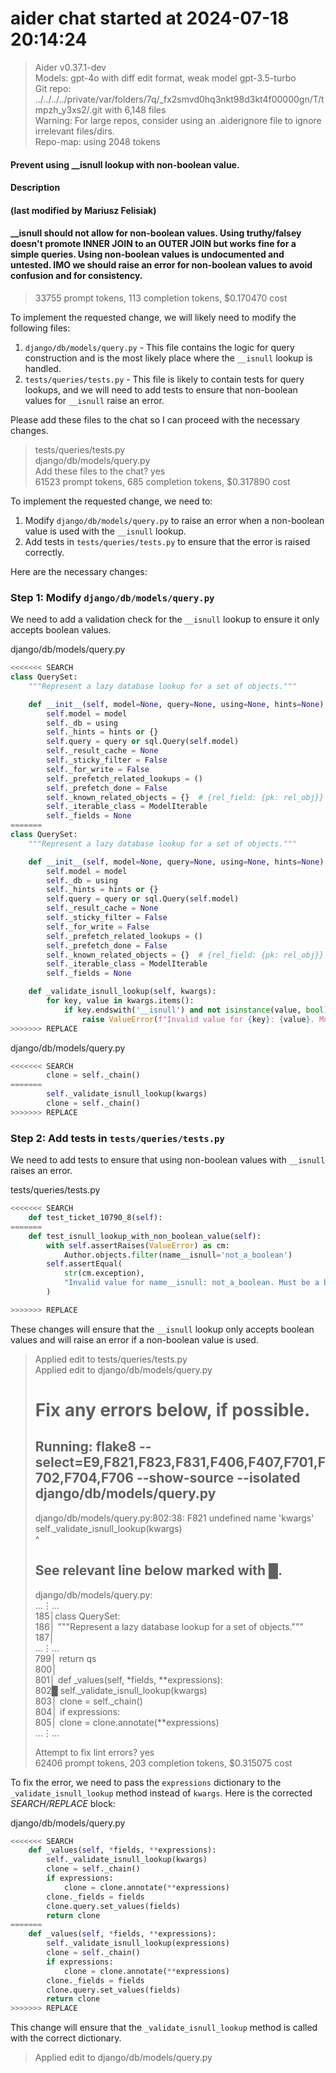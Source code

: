 
# aider chat started at 2024-07-18 20:14:24

> Aider v0.37.1-dev  
> Models: gpt-4o with diff edit format, weak model gpt-3.5-turbo  
> Git repo: ../../../../private/var/folders/7q/_fx2smvd0hq3nkt98d3kt4f00000gn/T/tmpzh_y3xs2/.git with 6,148 files  
> Warning: For large repos, consider using an .aiderignore file to ignore irrelevant files/dirs.  
> Repo-map: using 2048 tokens  

#### Prevent using __isnull lookup with non-boolean value.  
#### Description  
#### 	   
#### 		(last modified by Mariusz Felisiak)  
#### 	   
#### __isnull should not allow for non-boolean values. Using truthy/falsey doesn't promote INNER JOIN to an OUTER JOIN but works fine for a simple queries. Using non-boolean values is ​undocumented and untested. IMO we should raise an error for non-boolean values to avoid confusion and for consistency.  
> 33755 prompt tokens, 113 completion tokens, $0.170470 cost  

To implement the requested change, we will likely need to modify the following files:

1. `django/db/models/query.py` - This file contains the logic for query construction and is the most likely place where the `__isnull` lookup is handled.
2. `tests/queries/tests.py` - This file is likely to contain tests for query lookups, and we will need to add tests to ensure that non-boolean values for `__isnull` raise an error.

Please add these files to the chat so I can proceed with the necessary changes.

> tests/queries/tests.py  
> django/db/models/query.py  
> Add these files to the chat? yes  
> 61523 prompt tokens, 685 completion tokens, $0.317890 cost  

To implement the requested change, we need to:

1. Modify `django/db/models/query.py` to raise an error when a non-boolean value is used with the `__isnull` lookup.
2. Add tests in `tests/queries/tests.py` to ensure that the error is raised correctly.

Here are the necessary changes:

### Step 1: Modify `django/db/models/query.py`

We need to add a validation check for the `__isnull` lookup to ensure it only accepts boolean values.

django/db/models/query.py
```python
<<<<<<< SEARCH
class QuerySet:
    """Represent a lazy database lookup for a set of objects."""

    def __init__(self, model=None, query=None, using=None, hints=None):
        self.model = model
        self._db = using
        self._hints = hints or {}
        self.query = query or sql.Query(self.model)
        self._result_cache = None
        self._sticky_filter = False
        self._for_write = False
        self._prefetch_related_lookups = ()
        self._prefetch_done = False
        self._known_related_objects = {}  # {rel_field: {pk: rel_obj}}
        self._iterable_class = ModelIterable
        self._fields = None
=======
class QuerySet:
    """Represent a lazy database lookup for a set of objects."""

    def __init__(self, model=None, query=None, using=None, hints=None):
        self.model = model
        self._db = using
        self._hints = hints or {}
        self.query = query or sql.Query(self.model)
        self._result_cache = None
        self._sticky_filter = False
        self._for_write = False
        self._prefetch_related_lookups = ()
        self._prefetch_done = False
        self._known_related_objects = {}  # {rel_field: {pk: rel_obj}}
        self._iterable_class = ModelIterable
        self._fields = None

    def _validate_isnull_lookup(self, kwargs):
        for key, value in kwargs.items():
            if key.endswith('__isnull') and not isinstance(value, bool):
                raise ValueError(f"Invalid value for {key}: {value}. Must be a boolean.")
>>>>>>> REPLACE
```

django/db/models/query.py
```python
<<<<<<< SEARCH
        clone = self._chain()
=======
        self._validate_isnull_lookup(kwargs)
        clone = self._chain()
>>>>>>> REPLACE
```

### Step 2: Add tests in `tests/queries/tests.py`

We need to add tests to ensure that using non-boolean values with `__isnull` raises an error.

tests/queries/tests.py
```python
<<<<<<< SEARCH
    def test_ticket_10790_8(self):
=======
    def test_isnull_lookup_with_non_boolean_value(self):
        with self.assertRaises(ValueError) as cm:
            Author.objects.filter(name__isnull='not_a_boolean')
        self.assertEqual(
            str(cm.exception),
            "Invalid value for name__isnull: not_a_boolean. Must be a boolean."
        )

>>>>>>> REPLACE
```

These changes will ensure that the `__isnull` lookup only accepts boolean values and will raise an error if a non-boolean value is used.

> Applied edit to tests/queries/tests.py  
> Applied edit to django/db/models/query.py  
>  
> # Fix any errors below, if possible.  
>  
> ## Running: flake8 --select=E9,F821,F823,F831,F406,F407,F701,F702,F704,F706 --show-source --isolated django/db/models/query.py  
>  
> django/db/models/query.py:802:38: F821 undefined name 'kwargs'  
> self._validate_isnull_lookup(kwargs)  
> ^  
>  
> ## See relevant line below marked with █.  
>  
> django/db/models/query.py:  
> ...⋮...  
> 185│class QuerySet:  
> 186│    """Represent a lazy database lookup for a set of objects."""  
> 187│  
> ...⋮...  
> 799│        return qs  
> 800│  
> 801│    def _values(self, *fields, **expressions):  
> 802█        self._validate_isnull_lookup(kwargs)  
> 803│        clone = self._chain()  
> 804│        if expressions:  
> 805│            clone = clone.annotate(**expressions)  
> ...⋮...  
>  
> Attempt to fix lint errors? yes  
> 62406 prompt tokens, 203 completion tokens, $0.315075 cost  

To fix the error, we need to pass the `expressions` dictionary to the `_validate_isnull_lookup` method instead of `kwargs`. Here is the corrected *SEARCH/REPLACE* block:

django/db/models/query.py
```python
<<<<<<< SEARCH
    def _values(self, *fields, **expressions):
        self._validate_isnull_lookup(kwargs)
        clone = self._chain()
        if expressions:
            clone = clone.annotate(**expressions)
        clone._fields = fields
        clone.query.set_values(fields)
        return clone
=======
    def _values(self, *fields, **expressions):
        self._validate_isnull_lookup(expressions)
        clone = self._chain()
        if expressions:
            clone = clone.annotate(**expressions)
        clone._fields = fields
        clone.query.set_values(fields)
        return clone
>>>>>>> REPLACE
```

This change will ensure that the `_validate_isnull_lookup` method is called with the correct dictionary.

> Applied edit to django/db/models/query.py  
